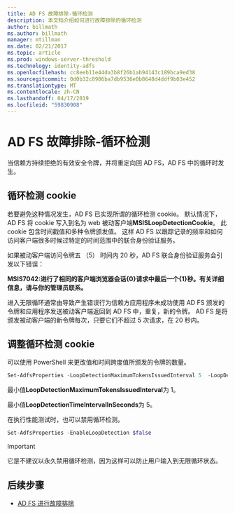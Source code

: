 ```yaml
---
title: AD FS 故障排除-循环检测
description: 本文档介绍如何进行故障排除的循环检测
author: billmath
ms.author: billmath
manager: mtillman
ms.date: 02/21/2017
ms.topic: article
ms.prod: windows-server-threshold
ms.technology: identity-adfs
ms.openlocfilehash: cc8eeb11e44da3b8f26b1ab94143c189bca9ed38
ms.sourcegitcommit: 0d0b32c8986ba7db9536e0b8648d4ddf9b03e452
ms.translationtype: MT
ms.contentlocale: zh-CN
ms.lasthandoff: 04/17/2019
ms.locfileid: "59830908"
---
```

# <a name="ad-fs-troubleshooting---loop-detection"></a>AD FS 故障排除-循环检测 
 
当信赖方持续拒绝的有效安全令牌，并将重定向回 AD FS，AD FS 中的循环时发生。

## <a name="loop-detection-cookie"></a>循环检测 cookie
若要避免这种情况发生，AD FS 已实现所谓的循环检测 cookie。 默认情况下，AD FS 将 cookie 写入到名为 web 被动客户端**MSISLoopDetectionCookie**。 此 cookie 包含时间戳值和多种令牌颁发值。  这样 AD FS 以跟踪记录的频率和如何访问客户端很多时候过特定的时间范围中的联合身份验证服务。

如果被动客户端访问令牌五 （5） 时间内 20 秒，AD FS 联合身份验证服务会引发以下错误：

**MSIS7042:进行了相同的客户端浏览器会话{0}请求中最后一个{1}秒。有关详细信息，请与你的管理员联系。**

进入无限循环通常由导致产生错误行为信赖方应用程序未成功使用 AD FS 颁发的令牌和应用程序发送被动客户端返回到 AD FS 中，重复，新的令牌。  AD FS 是将颁发被动客户端的新令牌每次，只要它们不超过 5 次请求，在 20 秒内。 

## <a name="adjusting-the-loop-detection-cookie"></a>调整循环检测 cookie
可以使用 PowerShell 来更改值和时间跨度值所颁发的令牌的数量。

```powershell
Set-AdfsProperties -LoopDetectionMaximumTokensIssuedInterval 5  -LoopDetectionTimeIntervalInSeconds 20
```
最小值**LoopDetectionMaximumTokensIssuedInterval**为 1。

最小值**LoopDetectionTimeIntervalInSeconds**为 5。

在执行性能测试时，也可以禁用循环检测。

```powershell
Set-AdfsProperties -EnableLoopDetection $false
```

>[!IMPORTANT]
>它是不建议以永久禁用循环检测，因为这样可以防止用户输入到无限循环状态。


## <a name="next-steps"></a>后续步骤

- [AD FS 进行故障排除](ad-fs-tshoot-overview.md)




